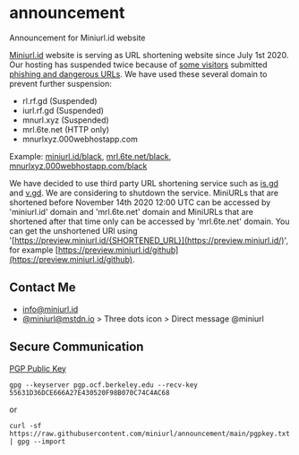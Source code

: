 # announcement
Announcement for Miniurl.id website

[Miniurl.id](https://miniurl.id) website is serving as URL shortening website since July 1st 2020. Our hosting has suspended twice because of [some visitors](https://github.com/miniurl/IPs#ips) submitted [phishing and dangerous URLs](https://github.com/miniurl/hosts#hosts). We have used these several domain to prevent further suspension:

- rl.rf.gd (Suspended)
- iurl.rf.gd (Suspended)
- mnurl.xyz (Suspended)
- mrl.6te.net (HTTP only)
- mnurlxyz.000webhostapp.com

Example: [miniurl.id/black](https://miniurl.id/black), [mrl.6te.net/black](http://mrl.6te.net/black), [mnurlxyz.000webhostapp.com/black](https://mnurlxyz.000webhostapp.com/black)

We have decided to use third party URL shortening service such as [is.gd](https://github.com/miniurl/is.gd-api) and [v.gd](https://github.com/miniurl/v.gd-api). We are considering to shutdown the service. MiniURLs that are shortened before November 14th 2020 12:00 UTC can be accessed by 'miniurl.id' domain and 'mrl.6te.net' domain and MiniURLs that are shortened after that time only can be accessed by 'mrl.6te.net' domain. You can get the unshortened URl using '[https://preview.miniurl.id/{SHORTENED_URL}](https://preview.miniurl.id/)', for example [https://preview.miniurl.id/github](https://preview.miniurl.id/github).

## Contact Me
- [&#x69;&#x6e;&#x66;&#x6f;&#x40;&#x6d;&#x69;&#x6e;&#x69;&#x75;&#x72;&#x6c;&#x2e;&#x69;&#x64;](mailto:&#x69;&#x6e;&#x66;&#x6f;&#x40;&#x6d;&#x69;&#x6e;&#x69;&#x75;&#x72;&#x6c;&#x2e;&#x69;&#x64;)
- [@miniurl@mstdn.io](https://mstdn.io/web/accounts/635422) > Three dots icon > Direct message @miniurl

## Secure Communication
[PGP Public Key](https://raw.githubusercontent.com/miniurl/announcement/main/pgpkey.txt)
```
gpg --keyserver pgp.ocf.berkeley.edu --recv-key 55631D36DCE666A27E430520F98B070C74C4AC68
```
or
```
curl -sf https://raw.githubusercontent.com/miniurl/announcement/main/pgpkey.txt | gpg --import
```
